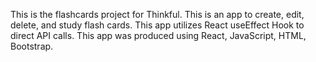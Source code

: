 This is the flashcards project for Thinkful.
This is an app to create, edit, delete, and study flash cards.
This app utilizes React useEffect Hook to direct API calls.
This app was produced using React, JavaScript, HTML, Bootstrap.
